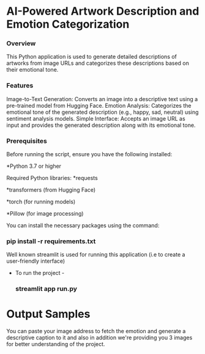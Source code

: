 <h1>AI-Powered Artwork Description and Emotion Categorization</h1>
<h3>Overview</h3>
This Python application is used to generate detailed descriptions of artworks from image URLs and categorizes these descriptions based on their emotional tone. 
<h3>Features</h3>
Image-to-Text Generation: Converts an image into a descriptive text using a pre-trained model from Hugging Face.
Emotion Analysis: Categorizes the emotional tone of the generated description (e.g., happy, sad, neutral) using sentiment analysis models.
Simple Interface: Accepts an image URL as input and provides the generated description along with its emotional tone.
<h3>Prerequisites</h3>

Before running the script, ensure you have the following installed:

*Python 3.7 or higher

Required Python libraries:
*requests

*transformers (from Hugging Face)

*torch (for running models)

*Pillow (for image processing)


You can install the necessary packages using the command: <h3>pip install -r requirements.txt</h3>

Well known streamlit is used for running this application (i.e to create a user-friendly interface)

* To run the project - <h3>streamlit app run.py</h3>

<h1> Output Samples </h1>
You can paste your image address to fetch the emotion and generate a descriptive caption to it and also in addition we're providing you 3 images for better
understanding of the project.
